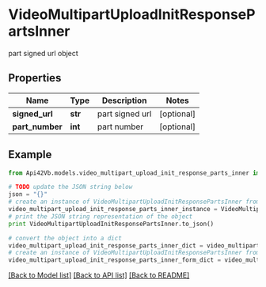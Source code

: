 # VideoMultipartUploadInitResponsePartsInner

part signed url object

## Properties
Name | Type | Description | Notes
------------ | ------------- | ------------- | -------------
**signed_url** | **str** | part signed url | [optional] 
**part_number** | **int** | part number | [optional] 

## Example

```python
from Api42Vb.models.video_multipart_upload_init_response_parts_inner import VideoMultipartUploadInitResponsePartsInner

# TODO update the JSON string below
json = "{}"
# create an instance of VideoMultipartUploadInitResponsePartsInner from a JSON string
video_multipart_upload_init_response_parts_inner_instance = VideoMultipartUploadInitResponsePartsInner.from_json(json)
# print the JSON string representation of the object
print VideoMultipartUploadInitResponsePartsInner.to_json()

# convert the object into a dict
video_multipart_upload_init_response_parts_inner_dict = video_multipart_upload_init_response_parts_inner_instance.to_dict()
# create an instance of VideoMultipartUploadInitResponsePartsInner from a dict
video_multipart_upload_init_response_parts_inner_form_dict = video_multipart_upload_init_response_parts_inner.from_dict(video_multipart_upload_init_response_parts_inner_dict)
```
[[Back to Model list]](../README.md#documentation-for-models) [[Back to API list]](../README.md#documentation-for-api-endpoints) [[Back to README]](../README.md)


